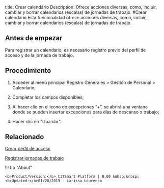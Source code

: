 title: Crear calendário
Description: Ofrece acciones diversas, como, incluir, cambiar y borrar calendarios (escalas) de jornadas de trabajo. 
#Crear calendário
Esta funcionalidad ofrece acciones diversas, como, incluir, cambiar y borrar calendarios (escalas) de jornadas de trabajo.

Antes de empezar
----------------

Para registrar un calendario, es necesario registro previo del perfil de acceso
y de la jornada de trabajo.

Procedimiento
-------------

1.  Acceder al menú principal Registro Generales \> Gestión de Personal \>
    Calendario;

2.  Completar los campos disponibles;

3.  Al hacer clic en el icono de excepciones “+”, se abrirá una ventana donde se
    pueden insertar excepciones para días de descanso o trabajo;

4.  Hacer clic en "Guardar".


Relacionado
-----------

[Crear perfil de acceso](/es-es/citsmart-esp-8/initial-settings/access-settings/profile/create-profile-access.html)

[Registrar jornadas de trabajo](/es-es/citsmart-esp-8/platform-administration/time/create-working-day.html)

!!! tip "About"

    <b>Product/Version:</b> CITSmart Platform | 8.00 &nbsp;&nbsp;
    <b>Updated:</b>01/28/2019 - Larissa Lourenço

